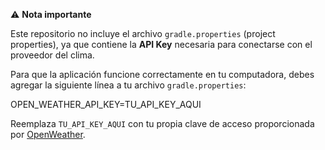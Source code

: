 ⚠️ **Nota importante**

Este repositorio no incluye el archivo `gradle.properties` (project properties), ya que contiene la **API Key** necesaria para conectarse con el proveedor del clima.

Para que la aplicación funcione correctamente en tu computadora, debes agregar la siguiente línea a tu archivo `gradle.properties`:

OPEN_WEATHER_API_KEY=TU_API_KEY_AQUI

Reemplaza `TU_API_KEY_AQUI` con tu propia clave de acceso proporcionada por [OpenWeather](https://openweathermap.org/).
